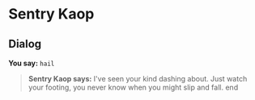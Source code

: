 # Sentry Kaop
## Dialog

**You say:** `hail`



>**Sentry Kaop says:** I've seen your kind dashing about. Just watch your footing, you never know when you might slip and fall.
end
